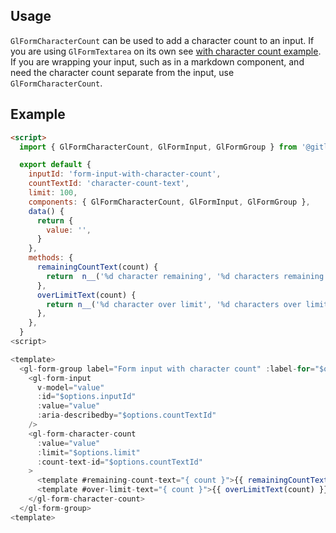 ## Usage

`GlFormCharacterCount` can be used to add a character count to an input.
If you are using `GlFormTextarea` on its own see [with character count example](https://gitlab-org.gitlab.io/gitlab-ui/?path=/story/base-form-form-textarea--with-character-count).
If you are wrapping your input, such as in a markdown component, and need the character
count separate from the input, use `GlFormCharacterCount`.

## Example

```html
<script>
  import { GlFormCharacterCount, GlFormInput, GlFormGroup } from '@gitlab/ui'

  export default {
    inputId: 'form-input-with-character-count',
    countTextId: 'character-count-text',
    limit: 100,
    components: { GlFormCharacterCount, GlFormInput, GlFormGroup },
    data() {
      return {
        value: '',
      }
    },
    methods: {
      remainingCountText(count) {
        return  n__('%d character remaining', '%d characters remaining', count)
      },
      overLimitText(count) {
        return n__('%d character over limit', '%d characters over limit', count);
      },
    },
  }
<script>

<template>
  <gl-form-group label="Form input with character count" :label-for="$options.inputId">
    <gl-form-input
      v-model="value"
      :id="$options.inputId"
      :value="value"
      :aria-describedby="$options.countTextId"
    />
    <gl-form-character-count
      :value="value"
      :limit="$options.limit"
      :count-text-id="$options.countTextId"
    >
      <template #remaining-count-text="{ count }">{{ remainingCountText(count) }}</template>
      <template #over-limit-text="{ count }">{{ overLimitText(count) }}</template>
    </gl-form-character-count>
  </gl-form-group>
<template>
```
